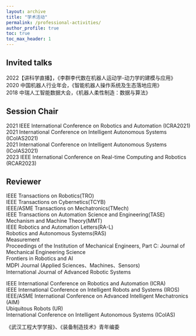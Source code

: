 ```yaml
---
layout: archive
title: "学术活动"
permalink: /professional-activities/
author_profile: true
toc: true
toc_max_header: 1
---
```



## Invited talks

2022【讲科学直播】，《李群李代数在机器人运动学-动力学的建模与应用》<br>
2020 中国机器人行业年会，《智能机器人操作系统及生态落地应用》<br>
2018 中瑞人工智能数据大会，《机器人柔性制造：数据与算法》<br>

## Session Chair
2021 IEEE International Conference on Robotics and Automation (ICRA2021)<br>
2021 International Conference on Intelligent Autonomous Systems (ICoIAS2021)<br>
2021 International Conference on Intelligent Autonomous Systems (ICoIAS2021)<br>
2023 IEEE International Conference on Real-time Computing and Robotics (RCAR2023)<br>

## Reviewer
IEEE Transactions on Robotics(TRO)<br>
IEEE Transactions on Cybernetics(TCYB)<br>
IEEE/ASME Transactions on Mechatronics(TMech)<br>
IEEE Transactions on Automation Science and Engineering(TASE)<br>
Mechanism and Machine Theory(MMT)<br>
IEEE Robotics and Automation Letters(RA-L)<br>
Robotics and Autonomous Systems(RAS)<br>
Measurement<br>
Proceedings of the Institution of Mechanical Engineers, Part C: Journal of Mechanical Engineering Science<br>
Frontiers in Robotics and AI<br>
MDPI Journal (Applied Sciences、Machines、Sensors)<br>
International Journal of Advanced Robotic Systems<br>

IEEE International Conference on Robotics and Automation (ICRA)<br>
IEEE International Conference on Intelligent Robots and Systems (IROS)<br>
IEEE/ASME International Conference on Advanced Intelligent Mechatronics (AIM)<br>
Ubiquitous Robots (UR)<br>
International Conference on Intelligent Autonomous Systems (ICoIAS)<br>

《武汉工程大学学报》、《装备制造技术》青年编委<br>

